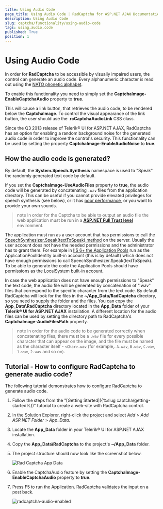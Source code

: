 ```yaml
---
title: Using Audio Code
page_title: Using Audio Code | RadCaptcha for ASP.NET AJAX Documentation
description: Using Audio Code
slug: captcha/functionality/using-audio-code
tags: using,audio,code
published: True
position: 1
---
```


# Using Audio Code

In order for **RadCaptcha** to be accessible by visually impaired users, the control can generate an audio code. Every alphanumeric character is read out using the [NATO phonetic alphabet](https://en.wikipedia.org/wiki/NATO_phonetic_alphabet).

To enable this functionality you need to simply set the **CaptchaImage-EnableCaptchaAudio** property to **true**. 

This will cause a link button, that retrieves the audio code, to be rendered below the **CaptchaImage**. To control the visual appearance of the link button, the user should use the .**rcCaptchaAudioLink** CSS class.

Since the Q3 2013 release of Telerik® UI for ASP.NET AJAX, RadCaptcha has an option for enabling a random background noise for the generated audio code in order to	improve the control's security. This functionality can be used by setting the property **CaptchaImage-EnableAudioNoise** to **true**.

## How the audio code is generated?

By default, the **System.Speech.Synthesis** namespace is used to "Speak" the randomly generated text code by default.

If you set the **CaptchaImage-UseAudioFiles** property to **true**, the audio code will be generated by concatenating `.wav` files from the application directory.
This can be useful if you cannot provide elevated privileges for speech synthesis (see below), or it has [poor performance](https://www.telerik.com/support/kb/aspnet-ajax/captcha/details/high-cpu-usage-with-radcaptcha-audio-code), or you want to provide your own sounds.

>note In order for the Captcha to be able to output an audio file the web application must be run in a **[ASP.NET Full Trust level](https://msdn.microsoft.com/en-us/library/tkscy493%28v=vs.85%29.aspx)** environment. 

The application must run as a user account that has permissions to call the [SpeechSynthesizer.Speak(textToSpeak) method](https://msdn.microsoft.com/en-us/library/ms586901.aspx) on the server. Usually the user account does not have the needed permissions and the administrator has to grant them. For example in [IIS 6+ the Application Pools](https://www.microsoft.com/technet/prodtechnol/WindowsServer2003/Library/IIS/f05a7c2b-36b0-4b6e-ac7c-662700081f25.mspx?mfr=true) run as the ApplicationPoolIdentity built-in account (this is by default) which does not have enough permissions to call SpeechSynthesizer.Speak(textToSpeak). To be able to generate the code the Application Pools should have permissions as the LocalSystem built-in account.

In case the web application does not have enough permissions to "Speak" the text code, the audio file will be generated by concatenation of ".wav" files that correspond to the specific character from the text code. By default RadCaptcha will look for the files in the **~/App_Data/RadCaptcha** directory, so you need to supply the folder and the files. You can copy the **App_Data\RadCaptcha** directory located in the **App_Data** folder of your **Telerik® UI for ASP.NET AJAX** installation. A different location for the audio files can be used by setting the directory path to RadCaptcha's **CaptchaImage-AudioFilesPath** property.

>note In order for the audio code to be generated correctly when concatenating files, there must be a `.wav` file for every possible character that can appear on the image, and the file must be named as the character itself - `<Char>.wav` (for example,. `A.wav`, `B.wav`, `C.wav`, `1.wav`, `2.wav` and so on).

## Tutorial - How to configure RadCaptcha to generate audio code?

The following tutorial demonstrates how to configure RadCaptcha to generate audio code.

1. Follow the steps from the "[Getting Started]({%slug captcha/getting-started%})" tutorial to create a web-site with RadCaptcha control.

1. In the Solution Explorer, right-click the project and select *Add* > *Add ASP.NET Folder* > *App_Data*.

1. Locate the **App_Data** folder in your Telerik® UI for ASP.NET AJAX installation.

1. Copy the **App_Data\RadCaptcha** to the project's **~/App_Data** folder.

1. The project structure should now look like the screenshot below.

	![Rad Captcha App Data](images/RadCaptcha_App_Data.png)

1. Enable the CaptchaAudio feature by setting the **CaptchaImage-EnableCaptchaAudio** property to **true**.

1. Press F5 to run the Application. RadCaptcha validates the input on a post back.

	![radcaptcha-audio-enabled](images/radcaptcha-audio-enabled.png)


